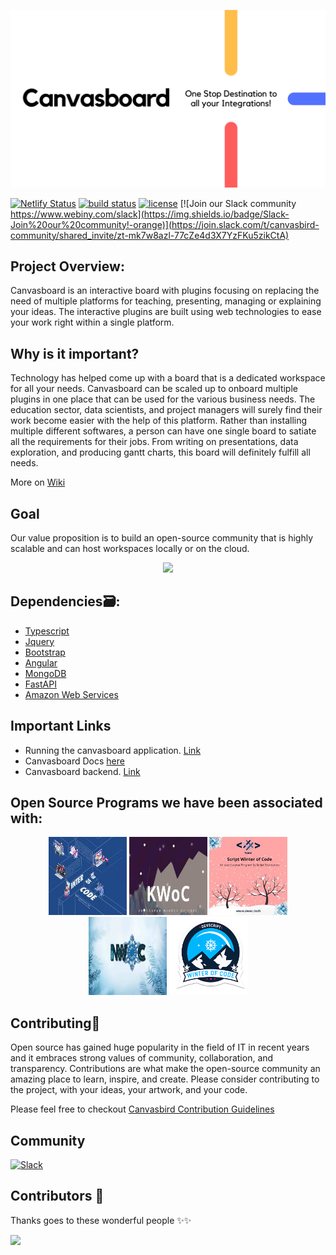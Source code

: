 <p align="center">
  <a href="#">
    <img src="https://github.com/goliakshay357/hack-images/blob/master/cover.png?raw=true" alt="Logo" width="800">
</p>

[![Netlify Status](https://api.netlify.com/api/v1/badges/d8d6b080-423d-45c8-974e-fb1f7986a028/deploy-status)](https://app.netlify.com/sites/canvasboard/deploys)
[![build status](https://github.com/Canvasbird/canvasboard/workflows/Build/badge.svg)](https://github.com/Canvasbird/canvasboard/actions)
[![license](https://img.shields.io/github/license/Canvasbird/canvasboard)](#license)
[![Join our Slack community https://www.webiny.com/slack](https://img.shields.io/badge/Slack-Join%20our%20community!-orange)](https://join.slack.com/t/canvasbird-community/shared_invite/zt-mk7w8azl-77cZe4d3X7YzFKu5zikCtA)
</br>

## Project Overview:

<!--  > <strong>The whole purpose of education is to turn mirrors into windows.<br>- Sydney J. Harris</strong> -->

Canvasboard is an interactive board with plugins focusing on replacing the need of multiple platforms for teaching, presenting, managing or explaining your ideas. The interactive plugins are built using web technologies to ease your work right within a single platform.

## Why is it important?

Technology has helped come up with a board that is a dedicated workspace for all your needs. 
Canvasboard can be scaled up to onboard multiple plugins in one place that can be used for the various business needs. The education sector, data scientists, and project managers will surely find their work become easier with the help of this platform. Rather than installing multiple different softwares, a person can have one single board to satiate all the requirements for their jobs. From writing on presentations, data exploration, and producing gantt charts, this board will definitely fulfill all needs.

More on [Wiki](https://github.com/Canvasbird/canvasboard/wiki)

## Goal

<!-- Build a standalone web application that has all your favorite tools(Plugins) so you need not switch between different platforms to accomplish your important tasks. -->
Our value proposition is to build an open-source community that is highly scalable and can host workspaces locally or on the cloud.
<p align="center">
<img src="https://github.com/Canvasbird/canvasboard/blob/master/src/assets/readme/2.png?raw=true" width="800">
</p>

<!-- ## Screenshots [![Website Badge](https://img.shields.io/badge/Visit-Now-green?style=for-the-badge&logo=vercel)](https://canvasboard.live/)

| ![cb_1][01] | ![cb_2][02] | ![cb3_3][03] |
| --- | --- | --- | 

-->

## Dependencies🗃:
- [Typescript](https://www.typescriptlang.org/)
- [Jquery](https://jquery.com/)
- [Bootstrap](https://getbootstrap.com/)
- [Angular](https://angular.io/)
- [MongoDB](https://www.mongodb.com/)
- [FastAPI](https://fastapi.tiangolo.com/)
- [Amazon Web Services](https://aws.amazon.com/)

<!-- <p><img src="https://img.shields.io/badge/-Angular-FF0000?style=flat-square&amp;logo=angular" alt="Angular" class="screenshot">
<img src="https://img.shields.io/badge/-Bootstrap-563D7C?style=flat-square&amp;logo=bootstrap" alt="Bootstrap" class="screenshot">
<img src="https://img.shields.io/badge/-Jquery-black?style=flat-square&amp;logo=Jquery" alt="Jquery" class="screenshot">
<img src="https://img.shields.io/badge/-FabricJS-yellow?style=flat-square&amp;logo=fabricjs" alt="FabricJS" class="screenshot">
<img src="https://img.shields.io/badge/-Nodejs-black?style=flat-square&amp;logo=Node.js" alt="Nodejs" class="screenshot">
<img src="https://img.shields.io/badge/-MongoDB-black?style=flat-square&amp;logo=mongodb" alt="MongoDB" class="screenshot">
<img src="https://img.shields.io/badge/-FastAPI-darkblue?style=flat-square&amp;logo=fastapi" alt="FastAPI" class="screenshot">
<img src="https://img.shields.io/badge/Amazon%20AWS-232F3E?style=flat-square&amp;logo=amazon-aws" alt="Amazon AWS" class="screenshot"></p> -->

## Important Links
- Running the canvasboard application. [Link](https://github.com/Canvasbird/canvasboard/wiki/Cloning-Canvasboard-frontend)
- Canvasboard Docs [here](https://github.com/Canvasbird/canvasboard-docs)
- Canvasboard backend. [Link](https://github.com/Canvasbird/canvasboard-backend)

## Open Source Programs we have been associated with:

<p align="center">
<a href="https://winterofcode.com/"><img src="./src/assets/Open%20Source%20Program/WOC.jpg" width="125px" height="125px" /></a>
<a href="https://kwoc.kossiitkgp.org/"><img src="./src/assets/Open%20Source%20Program/kwoc.jpg" width="125px" height="125px" /></a>
<a href="https://swoc.tech/"><img src="./src/assets/Open%20Source%20Program/script.jpg" width="125px" height="125px" /></a>
<a href="https://njackwinterofcode.github.io/"><img src="./src/assets/Open%20Source%20Program/nwoc.jpg" width="125px" height="125px" /></a>
<a href="https://devscript.tech/woc/"><img src="./src/assets/Open%20Source%20Program/dwoc.png" width="125px" height="125px" /></a>
</p>

## Contributing🤝 
<!--
<p align="center">
<img src="https://github.com/Canvasbird/canvasbird-wiki/blob/master/images/footer.png?raw=true">
</p>
-->

Open source has gained huge popularity in the field of IT in recent years and it embraces strong values of community, collaboration, and transparency. Contributions are what make the open-source community an amazing place to learn, inspire, and create. Please consider contributing to the project, with your ideas, your artwork, and your code.

Please feel free to checkout [Canvasbird Contribution Guidelines](https://github.com/Canvasbird/canvasbird-wiki/wiki/Contribution-Guidelines)

## Community

[![Slack](https://img.shields.io/badge/chat-on_slack-purple.svg?style=for-the-badge&logo=slack)](https://join.slack.com/t/canvasbird-community/shared_invite/zt-mk7w8azl-77cZe4d3X7YzFKu5zikCtA)

## Contributors 🌟

Thanks goes to these wonderful people ✨✨

<a href="https://github.com/Canvasbird/canvasboard/graphs/contributors">
  <img src="https://contrib.rocks/image?repo=Canvasbird/canvasboard" />
</a>

[//]: #ImageLinks
[01]: https://github.com/goliakshay357/hack-images/blob/master/hack2.png?raw=true
[02]: https://github.com/goliakshay357/hack-images/blob/master/graph.png?raw=true
[03]: https://github.com/goliakshay357/hack-images/blob/master/Screenshot%20from%202020-09-13%2020-38-40.png?raw=true
